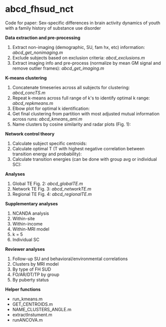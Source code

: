 # abcd_fhsud_nct
Code for paper: Sex-specific differences in brain activity dynamics of youth with a family history of substance use disorder

**Data extraction and pre-processing**
1. Extract non-imaging (demographic, SU, fam hx, etc) information: *abcd_get_nonimaging.m*
2. Exclude subjects based on exclusion criteria: *abcd_exclusions.m*
3. Extract imaging info and pre-process (normalize by mean GM signal and remove outlier frames): *abcd_get_imaging.m*

**K-means clustering**
1. Concatenate timeseries across all subjects for clustering: *abcd_concTS.m*
2. Repeat k-means across full range of k's to identify optimal k range: *abcd_repkmeans.m*
3. Elbow plot for optimal k identification: 
4. Get final clustering from partition with most adjusted mutual information across runs: *abcd_kmeans_ami.m*
5. Name clusters by cosine similarity and radar plots (Fig. 1):  

**Network control theory**
1. Calculate subject specific centroids:
2. Calculate optimal T (T with highest negative correlation between transition energy and probability): 
3. Calculate transition energies (can be done with group avg or individual SC): 

**Analyses**
1. Global TE Fig. 2: *abcd_globalTE.m*
2. Network TE Fig. 3: *abcd_networkTE.m*
3. Regional TE Fig. 4: *abcd_regionalTE.m*

**Supplementary analyses**
1. NCANDA analysis
2. Within-site
3. Within-income
4. Within-MRI model
5. k = 5
6. Individual SC 

**Reviewer analyses**
1. Follow-up SU and behavioral/environmental correlations
2. Clusters by MRI model
3. By type of FH SUD
4. FO/AR/DT/TP by group
5. By puberty status 

**Helper functions**
- run_kmeans.m
- GET_CENTROIDS.m
- NAME_CLUSTERS_ANGLE.m
- extractInstument.m
- runANCOVA.m
